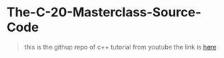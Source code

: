 # The-C-20-Masterclass-Source-Code

> this is the githup repo of c++ tutorial from youtube
> the link is [here](https://www.youtube.com/watch?v=8jLOx1hD3_o&t=203s)
